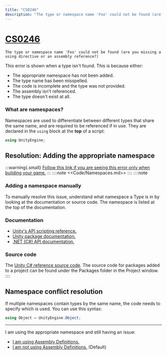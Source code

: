 ```yaml
---
title: "CS0246"
description: "The type or namespace name 'Foo' could not be found (are you missing a using directive or an assembly reference?)"
---
```

# [CS0246](https://docs.microsoft.com/en-us/dotnet/csharp/language-reference/compiler-messages/cs0246)

```
The type or namespace name 'Foo' could not be found (are you missing a using directive or an assembly reference?)
```

This error is shown when a type isn't found. This is because either:
- The appropriate namespace has not been added.
- The type name has been misspelled.
- The code is incomplete and the type was not provided.
- The assembly isn't referenced.
- The type doesn't exist at all.

### What are namespaces?
Namespaces are used to differentiate between different types that share the same name, and are required to be referenced if in use.
They are declared in the `using` block at the **top** of a script:

```csharp
using UnityEngine;
```

## Resolution: Adding the appropriate namespace
:::warning{.small}
[Follow this link if you are seeing this error only when building your game.](../Building/CS0246.md)
:::
::::note
<<Code/Namespaces.md>>
::::
::::note
### Adding a namespace manually
To manually resolve this issue, understand what namespace a Type is in by looking at the documentation or source code.
The namespace is listed at the top of the documentation.
### Documentation
- [Unity's API scripting reference.](https://docs.unity3d.com/ScriptReference/)
- [Unity package documentation.](https://docs.unity3d.com/Manual/PackagesList.html)
- [.NET (C#) API documentation.](https://docs.microsoft.com/en-us/dotnet/api/)
### Source code
The [Unity C# reference source code](https://github.com/Unity-Technologies/UnityCsReference).
The source code for packages added to a project can be found under the Packages folder in the Project window.
::::

## Namespace conflict resolution
If multiple namespaces contain types by the same name, the code needs to specify which is used. You can use this syntax:
```csharp
using Object = UnityEngine.Object;
```

---
I am using the appropriate namespace and still having an issue:
- [I am using Assembly Definitions.](CS0246%20Assembly%20Definitions.md)
- [I am not using Assembly Definitions.](CS0246%20Editor%20Assemblies.md) (Default)
